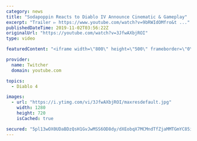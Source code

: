 ```yaml
---
category: news
title: "Sodapoppin Reacts to Diablo IV Announce Cinematic & Gameplay"
excerpt: "Trailer ▻ https://www.youtube.com/watch?v=9bRWIdOMfro&t ..."
publishedDateTime: 2019-11-02T03:56:22Z
originalUrl: "https://youtube.com/watch?v=3JfwAXbjROI"
type: video

featuredContent: "<iframe width=\"800\" height=\"500\" frameborder=\"0\" src=\"https://www.youtube.com/embed/3JfwAXbjROI\" allow=\"accelerometer; autoplay; encrypted-media; gyroscope; picture-in-picture\" allowfullscreen></iframe>"

provider:
  name: Twitcher
  domain: youtube.com

topics:
  - Diablo 4

images:
  - url: "https://i.ytimg.com/vi/3JfwAXbjROI/maxresdefault.jpg"
    width: 1280
    height: 720
    isCached: true

secured: "5pl13wOX0UDaBDzQsH1GvJwMSS6OD8dy/dXEobqX7MCMndTfZjaMMTGmYC85iArjxofwIJ4u77hZKYFik6W3VqMg7twshoma52W6tI691htF2VfPVfDGLnOrJsT7LFj9o/NYszoq7XqTHGnkouPO3hcSruzs9GSUhMiXzW0nHLJ1f9BxYPxDoVMomD0QvkuV5Vve8vFitNeqyimq5MWyfEhQIVZFQ9olYWMH3kcw1aHM9WhIjh/qAlmgcW167sIUNr81IhjW6NOWlL2Utg5E8pbkEQ0ki+hIPXmbBF6gCD7q8MFHgO0a3rC/V2o7vr4RDK1OoK3KiCRZMKEUKJiRUOn1mVWiZAfUHpdq/C1uPBcKJsBDOoxpatT9eO+iKqOtX4zELWhFJoMDmQd1Y3fHz+DkswQ97N5TTUpTZJwX0AT5/GoXwmxY+jqbMGEHJYdw;1QZF1xY0qnCV6Y3twSyJmw=="
---
```


